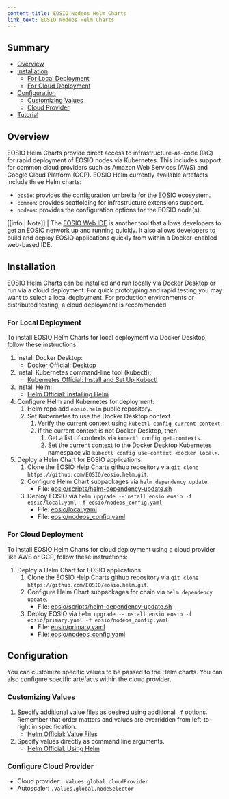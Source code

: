 ```yaml
---
content_title: EOSIO Nodeos Helm Charts
link_text: EOSIO Nodeos Helm Charts
---
```


## Summary

* [Overview](#overview)
* [Installation](#installation)
    * [For Local Deployment](#for-local-deployment)
    * [For Cloud Deployment](#for-cloud-deployment)
* [Configuration](#configuration)
    * [Customizing Values](#customization)
	* [Cloud Provider](#cloud-provider)
* [Tutorial](tutorial.md)

## Overview

EOSIO Helm Charts provide direct access to infrastructure-as-code (IaC) for rapid deployment of EOSIO nodes via Kubernetes. This includes support for common cloud providers such as Amazon Web Services (AWS) and Google Cloud Platform (GCP). EOSIO Helm currently available artefacts include three Helm charts:

  * `eosio`: provides the configuration umbrella for the EOSIO ecosystem.
  * `common`: provides scaffolding for infrastructure extensions support.
  * `nodeos`: provides the configuration options for the EOSIO node(s).

[[info | Note]]
| The [EOSIO Web IDE](https://github.com/EOSIO/eosio-web-ide) is another tool that allows developers to get an EOSIO network up and running quickly. It also allows developers to build and deploy EOSIO applications quickly from within a Docker-enabled web-based IDE.

## Installation

EOSIO Helm Charts can be installed and run locally via Docker Desktop or run via a cloud deployment. For quick prototyping and rapid testing you may want to select a local deployment. For production environments or distributed testing, a cloud deployment is recommended.

### For Local Deployment

To install EOSIO Helm Charts for local deployment via Docker Desktop, follow these instructions:

1. Install Docker Desktop:
    * [Docker Official: Desktop](https://docs.docker.com/desktop)
1. Install Kubernetes command-line tool (kubectl):
    * [Kubernetes Official: Install and Set Up Kubectl](https://kubernetes.io/docs/tasks/tools/install-kubectl)
1. Install Helm:
    * [Helm Official: Installing Helm](https://helm.sh/docs/intro/install)
1. Configure Helm and Kubernetes for deployment:
    1. Helm repo add `eosio.helm` public repository.
    1. Set Kubernetes to use the Docker Desktop context.
        1. Verify the current context using `kubectl config current-context`.
        1. If the current context is not Docker Desktop, then
            1. Get a list of contexts via `kubectl config get-contexts`.
            1. Set the current context to the Docker Desktop Kubernetes namespace via `kubectl config use-context <docker local>`.
1. Deploy a Helm Chart for EOSIO applications:
    1. Clone the EOSIO Help Charts github repository via `git clone https://github.com/EOSIO/eosio.helm.git`.
    1. Configure Helm Chart subpackages via `helm dependency update`.
        * File: [eosio/scripts/helm-dependency-update.sh](https://github.com/EOSIO/eosio.helm/blob/master/eosio/scripts/helm-dependency-update.sh)
    1. Deploy EOSIO via `helm upgrade --install eosio eosio -f eosio/local.yaml -f eosio/nodeos_config.yaml`
        * File: [eosio/local.yaml](https://github.com/EOSIO/eosio.helm/blob/master/eosio/local.yaml)
        * File: [eosio/nodeos_config.yaml](https://github.com/EOSIO/eosio.helm/blob/master/eosio/nodeos_config.yaml)

### For Cloud Deployment

To install EOSIO Helm Charts for cloud deployment using a cloud provider like AWS or GCP, follow these instructions:

1. Deploy a Helm Chart for EOSIO applications:
    1. Clone the EOSIO Help Charts github repository via `git clone https://github.com/EOSIO/eosio.helm.git`.
    1. Configure Helm Chart subpackages for chain via `helm dependency update`.
        * File: [eosio/scripts/helm-dependency-update.sh](https://github.com/EOSIO/eosio.helm/blob/master/eosio/scripts/helm-dependency-update.sh)
    1. Deploy EOSIO via `helm upgrade --install eosio eosio -f eosio/primary.yaml -f eosio/nodeos_config.yaml`
        * File: [eosio/primary.yaml](https://github.com/EOSIO/eosio.helm/blob/master/eosio/primary.yaml)
        * File: [eosio/nodeos_config.yaml](https://github.com/EOSIO/eosio.helm/blob/master/eosio/nodeos_config.yaml)

## Configuration

You can customize specific values to be passed to the Helm charts. You can also configure specific artefacts within the cloud provider.

### Customizing Values

1. Specify additional value files as desired using additional `-f` options. Remember that order matters and values are overridden from left-to-right in specification.
    * [Helm Official: Value Files](https://helm.sh/docs/chart_template_guide/values_files)
1. Specify values directly as command line arguments.
    * [Helm Official: Using Helm](https://helm.sh/docs/intro/using_helm)

### Configure Cloud Provider

* Cloud provider: `.Values.global.cloudProvider`
* Autoscaler: `.Values.global.nodeSelector`
